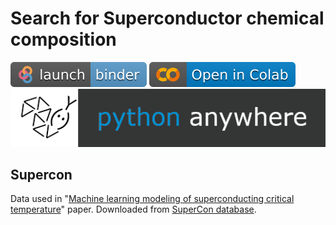 # Search for Superconductor chemical composition

[![Binder](https://github.com/sayanbasak0/ising-tensorflow/blob/heroku/icons/binder_badge_logo.svg?raw=true)](https://mybinder.org/v2/git/https%3A%2F%2Fbitbucket.org%2Fsayanbasak7%2Fsc_data_inc/master?filepath=interactive_regressor.ipynb)
[![Open in Colab](https://github.com/sayanbasak0/ising-tensorflow/blob/heroku/icons/colab-badge.svg?raw=true)](https://colab.research.google.com/github/sayanbasak0/chemcomp-SuperCond-0th-app/blob/main/interactive_regressor.ipynb)
[![Launch PythonAnywhere](https://github.com/sayanbasak0/ising-tensorflow/blob/heroku/icons/python-anywhere-logo.png?raw=true)](http://sayanbasak.pythonanywhere.com/)

## Supercon
Data used in "[Machine learning modeling of superconducting critical temperature](https://www.nature.com/articles/s41524-018-0085-8)" paper.
Downloaded from [SuperCon database](https://github.com/vstanev1/Supercon).

<!--
## Elements
Data is imported from wikipedia article : [List of chemical elements](https://en.wikipedia.org/wiki/List_of_chemical_elements)
electronic configuration is imported from : [Electron configurations of the elements (data page)](https://en.wikipedia.org/wiki/Electron_configurations_of_the_elements_(data_page))
-->

